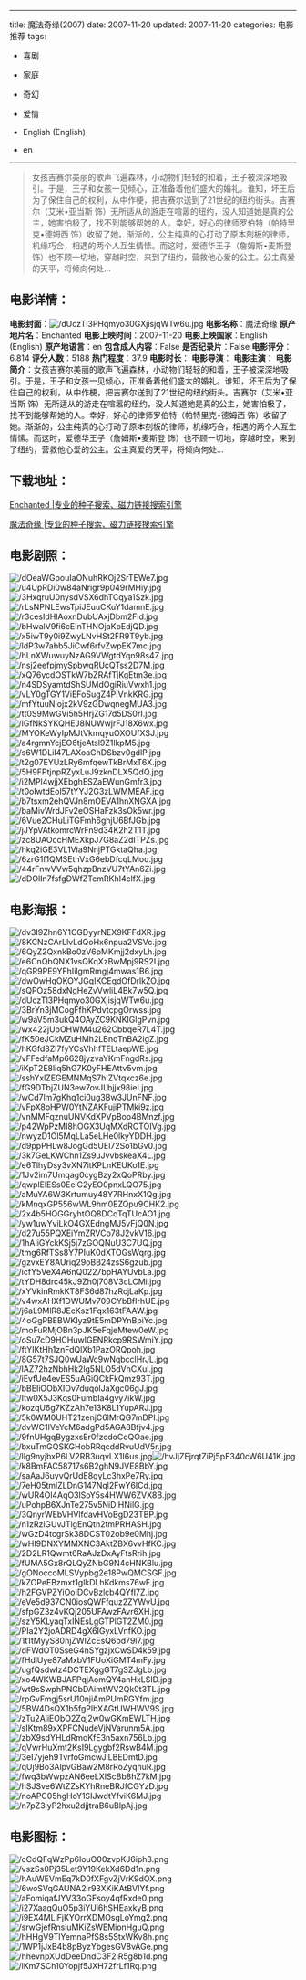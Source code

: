 
---
title: 魔法奇缘(2007)
date: 2007-11-20
updated: 2007-11-20
categories: 电影推荐
tags:
- 喜剧
- 家庭
- 奇幻
- 爱情

- English (English)
- en
---


> 女孩吉赛尔美丽的歌声飞遍森林，小动物们轻轻的和着，王子被深深地吸引。于是，王子和女孩一见倾心，正准备着他们盛大的婚礼。谁知，坏王后为了保住自己的权利，从中作梗，把吉赛尔送到了21世纪的纽约街头。吉赛尔（艾米•亚当斯 饰）无所适从的游走在喧嚣的纽约，没人知道她是真的公主，她害怕极了，找不到能够帮她的人。幸好，好心的律师罗伯特（帕特里克•德姆西 饰）收留了她。渐渐的，公主纯真的心打动了原本刻板的律师，机缘巧合，相遇的两个人互生情愫。而这时，爱德华王子（詹姆斯•麦斯登 饰）也不顾一切地，穿越时空，来到了纽约，营救他心爱的公主。公主真爱的天平，将倾向何处…

## **电影详情**：

**电影封面**：<img src="https://image.tmdb.org/t/p/w200/dUczTl3PHqmyo30GXjisjqWTw6u.jpg" alt="/dUczTl3PHqmyo30GXjisjqWTw6u.jpg" title="/dUczTl3PHqmyo30GXjisjqWTw6u.jpg">
**电影名称**：魔法奇缘
**原产地片名**：Enchanted
**电影上映时间**：2007-11-20
**电影上映国家**：English (English)
**原产地语言**：en
**包含成人内容**：False
**是否纪录片**：False
**电影评分**：6.814
**评分人数**：5188
**热门程度**：37.9
**电影时长**：
**电影导演**：
**电影主演**：
**电影简介**：女孩吉赛尔美丽的歌声飞遍森林，小动物们轻轻的和着，王子被深深地吸引。于是，王子和女孩一见倾心，正准备着他们盛大的婚礼。谁知，坏王后为了保住自己的权利，从中作梗，把吉赛尔送到了21世纪的纽约街头。吉赛尔（艾米•亚当斯 饰）无所适从的游走在喧嚣的纽约，没人知道她是真的公主，她害怕极了，找不到能够帮她的人。幸好，好心的律师罗伯特（帕特里克•德姆西 饰）收留了她。渐渐的，公主纯真的心打动了原本刻板的律师，机缘巧合，相遇的两个人互生情愫。而这时，爱德华王子（詹姆斯•麦斯登 饰）也不顾一切地，穿越时空，来到了纽约，营救他心爱的公主。公主真爱的天平，将倾向何处…

## **下载地址**：
[Enchanted |专业的种子搜索、磁力链接搜索引擎](https://movie.amd794.com:2083/?search=Enchanted&ordering=&mode=match_phrase&page_size=10&page=1)

[魔法奇缘 |专业的种子搜索、磁力链接搜索引擎](https://movie.amd794.com:2083/?search=%E9%AD%94%E6%B3%95%E5%A5%87%E7%BC%98&ordering=&mode=match_phrase&page_size=10&page=1)
 

## **电影剧照**：
<img src="https://image.tmdb.org/t/p/original/dOeaWGpouIaONuhRKOj2SrTEWe7.jpg" alt="/dOeaWGpouIaONuhRKOj2SrTEWe7.jpg" title="/dOeaWGpouIaONuhRKOj2SrTEWe7.jpg"><img src="https://image.tmdb.org/t/p/original/u4UpRDi0w84aNrigr9p049rMHiy.jpg" alt="/u4UpRDi0w84aNrigr9p049rMHiy.jpg" title="/u4UpRDi0w84aNrigr9p049rMHiy.jpg"><img src="https://image.tmdb.org/t/p/original/3HxqruU0nysdVSX6dhTCqya1Szk.jpg" alt="/3HxqruU0nysdVSX6dhTCqya1Szk.jpg" title="/3HxqruU0nysdVSX6dhTCqya1Szk.jpg"><img src="https://image.tmdb.org/t/p/original/rLsNPNLEwsTpiJEuuCKuY1damnE.jpg" alt="/rLsNPNLEwsTpiJEuuCKuY1damnE.jpg" title="/rLsNPNLEwsTpiJEuuCKuY1damnE.jpg"><img src="https://image.tmdb.org/t/p/original/r3cesIdHlAoxnDubUAxjDbm2Fld.jpg" alt="/r3cesIdHlAoxnDubUAxjDbm2Fld.jpg" title="/r3cesIdHlAoxnDubUAxjDbm2Fld.jpg"><img src="https://image.tmdb.org/t/p/original/bHwalV9fi6cEInTHNOjaKpEdjQD.jpg" alt="/bHwalV9fi6cEInTHNOjaKpEdjQD.jpg" title="/bHwalV9fi6cEInTHNOjaKpEdjQD.jpg"><img src="https://image.tmdb.org/t/p/original/x5iwT9y0i9ZwyLNvHSt2FR9T9yb.jpg" alt="/x5iwT9y0i9ZwyLNvHSt2FR9T9yb.jpg" title="/x5iwT9y0i9ZwyLNvHSt2FR9T9yb.jpg"><img src="https://image.tmdb.org/t/p/original/ldP3w7abb5JiCwf6rfvZwpEK7mc.jpg" alt="/ldP3w7abb5JiCwf6rfvZwpEK7mc.jpg" title="/ldP3w7abb5JiCwf6rfvZwpEK7mc.jpg"><img src="https://image.tmdb.org/t/p/original/hLnXWuwuyNzAG9VWgtdYqn98s4Z.jpg" alt="/hLnXWuwuyNzAG9VWgtdYqn98s4Z.jpg" title="/hLnXWuwuyNzAG9VWgtdYqn98s4Z.jpg"><img src="https://image.tmdb.org/t/p/original/nsj2eefpjmySpbwqRUcQTss2D7M.jpg" alt="/nsj2eefpjmySpbwqRUcQTss2D7M.jpg" title="/nsj2eefpjmySpbwqRUcQTss2D7M.jpg"><img src="https://image.tmdb.org/t/p/original/xQ76ycdOSTkW7bZRAfTjKgEtm3e.jpg" alt="/xQ76ycdOSTkW7bZRAfTjKgEtm3e.jpg" title="/xQ76ycdOSTkW7bZRAfTjKgEtm3e.jpg"><img src="https://image.tmdb.org/t/p/original/n4SDSyamtdShSUMdOgiRiuVwxh1.jpg" alt="/n4SDSyamtdShSUMdOgiRiuVwxh1.jpg" title="/n4SDSyamtdShSUMdOgiRiuVwxh1.jpg"><img src="https://image.tmdb.org/t/p/original/vLY0gTGY1ViEFoSugZ4PIVnkKRG.jpg" alt="/vLY0gTGY1ViEFoSugZ4PIVnkKRG.jpg" title="/vLY0gTGY1ViEFoSugZ4PIVnkKRG.jpg"><img src="https://image.tmdb.org/t/p/original/mfYtuuNIojx2kV9zGDwqnegMUA3.jpg" alt="/mfYtuuNIojx2kV9zGDwqnegMUA3.jpg" title="/mfYtuuNIojx2kV9zGDwqnegMUA3.jpg"><img src="https://image.tmdb.org/t/p/original/tt0S9MwGVi5h5HrjZG17d5DS0rI.jpg" alt="/tt0S9MwGVi5h5HrjZG17d5DS0rI.jpg" title="/tt0S9MwGVi5h5HrjZG17d5DS0rI.jpg"><img src="https://image.tmdb.org/t/p/original/lGfNkSYKQHEJ8NUWwjrFJ18X6wx.jpg" alt="/lGfNkSYKQHEJ8NUWwjrFJ18X6wx.jpg" title="/lGfNkSYKQHEJ8NUWwjrFJ18X6wx.jpg"><img src="https://image.tmdb.org/t/p/original/MYOKeWyIpMJtVkmqyuOXOUfXSJ.jpg" alt="/MYOKeWyIpMJtVkmqyuOXOUfXSJ.jpg" title="/MYOKeWyIpMJtVkmqyuOXOUfXSJ.jpg"><img src="https://image.tmdb.org/t/p/original/a4rgmnYcjEO6tjeAtsl9Z1lkpM5.jpg" alt="/a4rgmnYcjEO6tjeAtsl9Z1lkpM5.jpg" title="/a4rgmnYcjEO6tjeAtsl9Z1lkpM5.jpg"><img src="https://image.tmdb.org/t/p/original/s6W1DLiI47LAXoaGhDSbzv0gdlP.jpg" alt="/s6W1DLiI47LAXoaGhDSbzv0gdlP.jpg" title="/s6W1DLiI47LAXoaGhDSbzv0gdlP.jpg"><img src="https://image.tmdb.org/t/p/original/t2g07EYUzLRy6mfqewTkBrMxT6X.jpg" alt="/t2g07EYUzLRy6mfqewTkBrMxT6X.jpg" title="/t2g07EYUzLRy6mfqewTkBrMxT6X.jpg"><img src="https://image.tmdb.org/t/p/original/5H9FPtjnpRZyxLuJ9zknDLX5QdQ.jpg" alt="/5H9FPtjnpRZyxLuJ9zknDLX5QdQ.jpg" title="/5H9FPtjnpRZyxLuJ9zknDLX5QdQ.jpg"><img src="https://image.tmdb.org/t/p/original/i2MPl4wjjXEbghESZaEWunGmfr3.jpg" alt="/i2MPl4wjjXEbghESZaEWunGmfr3.jpg" title="/i2MPl4wjjXEbghESZaEWunGmfr3.jpg"><img src="https://image.tmdb.org/t/p/original/t0oIwtdEol57tYYJ2G3zLWMMEAF.jpg" alt="/t0oIwtdEol57tYYJ2G3zLWMMEAF.jpg" title="/t0oIwtdEol57tYYJ2G3zLWMMEAF.jpg"><img src="https://image.tmdb.org/t/p/original/b7tsxm2ehQVJn8mOEVA1hnXNGXA.jpg" alt="/b7tsxm2ehQVJn8mOEVA1hnXNGXA.jpg" title="/b7tsxm2ehQVJn8mOEVA1hnXNGXA.jpg"><img src="https://image.tmdb.org/t/p/original/baMivWrdJFv2eOSHaFzk3sOk5wr.jpg" alt="/baMivWrdJFv2eOSHaFzk3sOk5wr.jpg" title="/baMivWrdJFv2eOSHaFzk3sOk5wr.jpg"><img src="https://image.tmdb.org/t/p/original/6Vue2CHuLiTGFmh6ghjU6BfJGb.jpg" alt="/6Vue2CHuLiTGFmh6ghjU6BfJGb.jpg" title="/6Vue2CHuLiTGFmh6ghjU6BfJGb.jpg"><img src="https://image.tmdb.org/t/p/original/jJYpVAtkomrcWrFn9d34K2h2T1T.jpg" alt="/jJYpVAtkomrcWrFn9d34K2h2T1T.jpg" title="/jJYpVAtkomrcWrFn9d34K2h2T1T.jpg"><img src="https://image.tmdb.org/t/p/original/zc8UAOccHMEXkpJ7G8aZ2dITPZs.jpg" alt="/zc8UAOccHMEXkpJ7G8aZ2dITPZs.jpg" title="/zc8UAOccHMEXkpJ7G8aZ2dITPZs.jpg"><img src="https://image.tmdb.org/t/p/original/hkq2iGE3VL1Via9NnjPTGktaQha.jpg" alt="/hkq2iGE3VL1Via9NnjPTGktaQha.jpg" title="/hkq2iGE3VL1Via9NnjPTGktaQha.jpg"><img src="https://image.tmdb.org/t/p/original/6zrG1f1QMSEthVxG6ebDfcqLMoq.jpg" alt="/6zrG1f1QMSEthVxG6ebDfcqLMoq.jpg" title="/6zrG1f1QMSEthVxG6ebDfcqLMoq.jpg"><img src="https://image.tmdb.org/t/p/original/44rFnwVVw5qhzpBnzVU7tYAn6Zi.jpg" alt="/44rFnwVVw5qhzpBnzVU7tYAn6Zi.jpg" title="/44rFnwVVw5qhzpBnzVU7tYAn6Zi.jpg"><img src="https://image.tmdb.org/t/p/original/dDOlIn7fsfgDWfZTcmRKhI4clfX.jpg" alt="/dDOlIn7fsfgDWfZTcmRKhI4clfX.jpg" title="/dDOlIn7fsfgDWfZTcmRKhI4clfX.jpg">

## **电影海报**：
<img src="https://image.tmdb.org/t/p/original/dv3I9Zhn6Y1CGDyyrNEX9KFFdXR.jpg" alt="/dv3I9Zhn6Y1CGDyyrNEX9KFFdXR.jpg" title="/dv3I9Zhn6Y1CGDyyrNEX9KFFdXR.jpg"><img src="https://image.tmdb.org/t/p/original/8KCNzCArLlvLdQoHx6npua2VSVc.jpg" alt="/8KCNzCArLlvLdQoHx6npua2VSVc.jpg" title="/8KCNzCArLlvLdQoHx6npua2VSVc.jpg"><img src="https://image.tmdb.org/t/p/original/6QyZ2QxnkBo0zV6pMKmjj2dxyLh.jpg" alt="/6QyZ2QxnkBo0zV6pMKmjj2dxyLh.jpg" title="/6QyZ2QxnkBo0zV6pMKmjj2dxyLh.jpg"><img src="https://image.tmdb.org/t/p/original/e6CnQbQNX1vsQKqXzBwMpj9RS2I.jpg" alt="/e6CnQbQNX1vsQKqXzBwMpj9RS2I.jpg" title="/e6CnQbQNX1vsQKqXzBwMpj9RS2I.jpg"><img src="https://image.tmdb.org/t/p/original/qGR9PE9YFhIilgmRmgj4mwas1B6.jpg" alt="/qGR9PE9YFhIilgmRmgj4mwas1B6.jpg" title="/qGR9PE9YFhIilgmRmgj4mwas1B6.jpg"><img src="https://image.tmdb.org/t/p/original/dwOwHqOKOYJGqIKCEgdOfDrlkZO.jpg" alt="/dwOwHqOKOYJGqIKCEgdOfDrlkZO.jpg" title="/dwOwHqOKOYJGqIKCEgdOfDrlkZO.jpg"><img src="https://image.tmdb.org/t/p/original/sQPOz58dxNgHeZvVwliL4Bk7w5Q.jpg" alt="/sQPOz58dxNgHeZvVwliL4Bk7w5Q.jpg" title="/sQPOz58dxNgHeZvVwliL4Bk7w5Q.jpg"><img src="https://image.tmdb.org/t/p/original/dUczTl3PHqmyo30GXjisjqWTw6u.jpg" alt="/dUczTl3PHqmyo30GXjisjqWTw6u.jpg" title="/dUczTl3PHqmyo30GXjisjqWTw6u.jpg"><img src="https://image.tmdb.org/t/p/original/3BrYn3jMCogFfhKPdvtcpgOrwss.jpg" alt="/3BrYn3jMCogFfhKPdvtcpgOrwss.jpg" title="/3BrYn3jMCogFfhKPdvtcpgOrwss.jpg"><img src="https://image.tmdb.org/t/p/original/w9aV5m3ukQ4OAyZC9KNKIGlgPvn.jpg" alt="/w9aV5m3ukQ4OAyZC9KNKIGlgPvn.jpg" title="/w9aV5m3ukQ4OAyZC9KNKIGlgPvn.jpg"><img src="https://image.tmdb.org/t/p/original/wx422jUbOHWM4u262CbbqeR7L4T.jpg" alt="/wx422jUbOHWM4u262CbbqeR7L4T.jpg" title="/wx422jUbOHWM4u262CbbqeR7L4T.jpg"><img src="https://image.tmdb.org/t/p/original/fK50eJCkMZuHMh2LBnqTnBA2igZ.jpg" alt="/fK50eJCkMZuHMh2LBnqTnBA2igZ.jpg" title="/fK50eJCkMZuHMh2LBnqTnBA2igZ.jpg"><img src="https://image.tmdb.org/t/p/original/hKGfd8Zl7fyYCsVhhfTELtaepWE.jpg" alt="/hKGfd8Zl7fyYCsVhhfTELtaepWE.jpg" title="/hKGfd8Zl7fyYCsVhhfTELtaepWE.jpg"><img src="https://image.tmdb.org/t/p/original/vFFedfaMp6628jyzvaYKmFngdRs.jpg" alt="/vFFedfaMp6628jyzvaYKmFngdRs.jpg" title="/vFFedfaMp6628jyzvaYKmFngdRs.jpg"><img src="https://image.tmdb.org/t/p/original/iKpT2E8liq5hG7K0yFHEAttv5vm.jpg" alt="/iKpT2E8liq5hG7K0yFHEAttv5vm.jpg" title="/iKpT2E8liq5hG7K0yFHEAttv5vm.jpg"><img src="https://image.tmdb.org/t/p/original/sshYxlZEGEMNMqS7hIZVtqxcz6e.jpg" alt="/sshYxlZEGEMNMqS7hIZVtqxcz6e.jpg" title="/sshYxlZEGEMNMqS7hIZVtqxcz6e.jpg"><img src="https://image.tmdb.org/t/p/original/fG9DTbjZUN3ew7ovJLbjjx98ieI.jpg" alt="/fG9DTbjZUN3ew7ovJLbjjx98ieI.jpg" title="/fG9DTbjZUN3ew7ovJLbjjx98ieI.jpg"><img src="https://image.tmdb.org/t/p/original/wCd7lm7gKhq1ci0ug3Bw3JUnFNF.jpg" alt="/wCd7lm7gKhq1ci0ug3Bw3JUnFNF.jpg" title="/wCd7lm7gKhq1ci0ug3Bw3JUnFNF.jpg"><img src="https://image.tmdb.org/t/p/original/vFpX8oHPW0YtNZAKFujiPTMki9z.jpg" alt="/vFpX8oHPW0YtNZAKFujiPTMki9z.jpg" title="/vFpX8oHPW0YtNZAKFujiPTMki9z.jpg"><img src="https://image.tmdb.org/t/p/original/vnMMFqznuUNVKdXPVpBoo4BMnzf.jpg" alt="/vnMMFqznuUNVKdXPVpBoo4BMnzf.jpg" title="/vnMMFqznuUNVKdXPVpBoo4BMnzf.jpg"><img src="https://image.tmdb.org/t/p/original/p42WpPzMI8hOGX3UqMXdRCTOIVg.jpg" alt="/p42WpPzMI8hOGX3UqMXdRCTOIVg.jpg" title="/p42WpPzMI8hOGX3UqMXdRCTOIVg.jpg"><img src="https://image.tmdb.org/t/p/original/nwyzD1Ol5MqLLa5eLHe0lkyYDDH.jpg" alt="/nwyzD1Ol5MqLLa5eLHe0lkyYDDH.jpg" title="/nwyzD1Ol5MqLLa5eLHe0lkyYDDH.jpg"><img src="https://image.tmdb.org/t/p/original/d9ppPHLw8JogGd5UEl72So1bGv0.jpg" alt="/d9ppPHLw8JogGd5UEl72So1bGv0.jpg" title="/d9ppPHLw8JogGd5UEl72So1bGv0.jpg"><img src="https://image.tmdb.org/t/p/original/3k7GeLKWChn1Zs9uJvvbskeaX4L.jpg" alt="/3k7GeLKWChn1Zs9uJvvbskeaX4L.jpg" title="/3k7GeLKWChn1Zs9uJvvbskeaX4L.jpg"><img src="https://image.tmdb.org/t/p/original/e6TlhyDsy3vXN7itKPLnKEUKo1E.jpg" alt="/e6TlhyDsy3vXN7itKPLnKEUKo1E.jpg" title="/e6TlhyDsy3vXN7itKPLnKEUKo1E.jpg"><img src="https://image.tmdb.org/t/p/original/1Jv2im7Umqag0cygBzy2xQoPRby.jpg" alt="/1Jv2im7Umqag0cygBzy2xQoPRby.jpg" title="/1Jv2im7Umqag0cygBzy2xQoPRby.jpg"><img src="https://image.tmdb.org/t/p/original/qwplElESs0EeiC2yEO0pnxLQO75.jpg" alt="/qwplElESs0EeiC2yEO0pnxLQO75.jpg" title="/qwplElESs0EeiC2yEO0pnxLQO75.jpg"><img src="https://image.tmdb.org/t/p/original/aMuYA6W3Krtumuy48Y7RHnxX1Qg.jpg" alt="/aMuYA6W3Krtumuy48Y7RHnxX1Qg.jpg" title="/aMuYA6W3Krtumuy48Y7RHnxX1Qg.jpg"><img src="https://image.tmdb.org/t/p/original/kMnqxGP556wWL9hm0EZQpu9CHK2.jpg" alt="/kMnqxGP556wWL9hm0EZQpu9CHK2.jpg" title="/kMnqxGP556wWL9hm0EZQpu9CHK2.jpg"><img src="https://image.tmdb.org/t/p/original/2x4b5HQGGryhtOQ8DCqTqTUcAO1.jpg" alt="/2x4b5HQGGryhtOQ8DCqTqTUcAO1.jpg" title="/2x4b5HQGGryhtOQ8DCqTqTUcAO1.jpg"><img src="https://image.tmdb.org/t/p/original/yw1uwYviLkO4GXEdngMJ5vFjQ0N.jpg" alt="/yw1uwYviLkO4GXEdngMJ5vFjQ0N.jpg" title="/yw1uwYviLkO4GXEdngMJ5vFjQ0N.jpg"><img src="https://image.tmdb.org/t/p/original/d27u55PQXEiYmZRVCo78J2vkV16.jpg" alt="/d27u55PQXEiYmZRVCo78J2vkV16.jpg" title="/d27u55PQXEiYmZRVCo78J2vkV16.jpg"><img src="https://image.tmdb.org/t/p/original/1hAIiGYckKSj5j7zGOQNuU3C7UQ.jpg" alt="/1hAIiGYckKSj5j7zGOQNuU3C7UQ.jpg" title="/1hAIiGYckKSj5j7zGOQNuU3C7UQ.jpg"><img src="https://image.tmdb.org/t/p/original/tmg6RfTSs8Y7PIuK0dXTOGsWqrg.jpg" alt="/tmg6RfTSs8Y7PIuK0dXTOGsWqrg.jpg" title="/tmg6RfTSs8Y7PIuK0dXTOGsWqrg.jpg"><img src="https://image.tmdb.org/t/p/original/gzvxEY8AUriq29oBB24zsS6gzub.jpg" alt="/gzvxEY8AUriq29oBB24zsS6gzub.jpg" title="/gzvxEY8AUriq29oBB24zsS6gzub.jpg"><img src="https://image.tmdb.org/t/p/original/icfY5VeX4A6nQ0227bpHAYUvbLa.jpg" alt="/icfY5VeX4A6nQ0227bpHAYUvbLa.jpg" title="/icfY5VeX4A6nQ0227bpHAYUvbLa.jpg"><img src="https://image.tmdb.org/t/p/original/tYDH8drc45kJ9Zh0j708V3cLCMi.jpg" alt="/tYDH8drc45kJ9Zh0j708V3cLCMi.jpg" title="/tYDH8drc45kJ9Zh0j708V3cLCMi.jpg"><img src="https://image.tmdb.org/t/p/original/xYVkinRmkKT8FS6d87hzRcjLaKp.jpg" alt="/xYVkinRmkKT8FS6d87hzRcjLaKp.jpg" title="/xYVkinRmkKT8FS6d87hzRcjLaKp.jpg"><img src="https://image.tmdb.org/t/p/original/v4wxAHXf1DWUMv709CYbBfIrhUE.jpg" alt="/v4wxAHXf1DWUMv709CYbBfIrhUE.jpg" title="/v4wxAHXf1DWUMv709CYbBfIrhUE.jpg"><img src="https://image.tmdb.org/t/p/original/j6aL9MlR8JEcKsz1Fqx163tFAAW.jpg" alt="/j6aL9MlR8JEcKsz1Fqx163tFAAW.jpg" title="/j6aL9MlR8JEcKsz1Fqx163tFAAW.jpg"><img src="https://image.tmdb.org/t/p/original/4oGgPBEBWKIyz9tE5mDPYnBpiYc.jpg" alt="/4oGgPBEBWKIyz9tE5mDPYnBpiYc.jpg" title="/4oGgPBEBWKIyz9tE5mDPYnBpiYc.jpg"><img src="https://image.tmdb.org/t/p/original/moFuRMjOBn3pJK5eFqjeMtew0eW.jpg" alt="/moFuRMjOBn3pJK5eFqjeMtew0eW.jpg" title="/moFuRMjOBn3pJK5eFqjeMtew0eW.jpg"><img src="https://image.tmdb.org/t/p/original/oSu7cD9HCHuwIGENRkcp9RSWmiY.jpg" alt="/oSu7cD9HCHuwIGENRkcp9RSWmiY.jpg" title="/oSu7cD9HCHuwIGENRkcp9RSWmiY.jpg"><img src="https://image.tmdb.org/t/p/original/ftYIKtHh1znFdQlXb1PazORQpoh.jpg" alt="/ftYIKtHh1znFdQlXb1PazORQpoh.jpg" title="/ftYIKtHh1znFdQlXb1PazORQpoh.jpg"><img src="https://image.tmdb.org/t/p/original/8G57t7SJQ0wUaWc9wNqbcclHrJL.jpg" alt="/8G57t7SJQ0wUaWc9wNqbcclHrJL.jpg" title="/8G57t7SJQ0wUaWc9wNqbcclHrJL.jpg"><img src="https://image.tmdb.org/t/p/original/lAZ72hzNbhHk2lg5NLO5dVhCXui.jpg" alt="/lAZ72hzNbhHk2lg5NLO5dVhCXui.jpg" title="/lAZ72hzNbhHk2lg5NLO5dVhCXui.jpg"><img src="https://image.tmdb.org/t/p/original/iEvfUe4evES5uAGiQCkFkQmz93T.jpg" alt="/iEvfUe4evES5uAGiQCkFkQmz93T.jpg" title="/iEvfUe4evES5uAGiQCkFkQmz93T.jpg"><img src="https://image.tmdb.org/t/p/original/bBEIiOObXIOv7duqolJaXgc06gJ.jpg" alt="/bBEIiOObXIOv7duqolJaXgc06gJ.jpg" title="/bBEIiOObXIOv7duqolJaXgc06gJ.jpg"><img src="https://image.tmdb.org/t/p/original/Itw0X5J3Kqs0FumbIa4gvy7ikW.jpg" alt="/Itw0X5J3Kqs0FumbIa4gvy7ikW.jpg" title="/Itw0X5J3Kqs0FumbIa4gvy7ikW.jpg"><img src="https://image.tmdb.org/t/p/original/kozqU6g7KZzAh7e13K8L1YupARJ.jpg" alt="/kozqU6g7KZzAh7e13K8L1YupARJ.jpg" title="/kozqU6g7KZzAh7e13K8L1YupARJ.jpg"><img src="https://image.tmdb.org/t/p/original/5k0WM0UHT21zenjC6lMrQG7mDPI.jpg" alt="/5k0WM0UHT21zenjC6lMrQG7mDPI.jpg" title="/5k0WM0UHT21zenjC6lMrQG7mDPI.jpg"><img src="https://image.tmdb.org/t/p/original/dvWC1IVeYcM6adgPd5AGA8Bfjv4.jpg" alt="/dvWC1IVeYcM6adgPd5AGA8Bfjv4.jpg" title="/dvWC1IVeYcM6adgPd5AGA8Bfjv4.jpg"><img src="https://image.tmdb.org/t/p/original/9fnUHgqBygzxsEr0fzcdoCoQOae.jpg" alt="/9fnUHgqBygzxsEr0fzcdoCoQOae.jpg" title="/9fnUHgqBygzxsEr0fzcdoCoQOae.jpg"><img src="https://image.tmdb.org/t/p/original/bxuTmGQSKGHobRRqcddRvuUdV5r.jpg" alt="/bxuTmGQSKGHobRRqcddRvuUdV5r.jpg" title="/bxuTmGQSKGHobRRqcddRvuUdV5r.jpg"><img src="https://image.tmdb.org/t/p/original/lIg9nyjbxP6LV2RB3uqvLX1I6us.jpg" alt="/lIg9nyjbxP6LV2RB3uqvLX1I6us.jpg" title="/lIg9nyjbxP6LV2RB3uqvLX1I6us.jpg"><img src="https://image.tmdb.org/t/p/original/hvJjZEjrqtZiPj5pE340cW6U41K.jpg" alt="/hvJjZEjrqtZiPj5pE340cW6U41K.jpg" title="/hvJjZEjrqtZiPj5pE340cW6U41K.jpg"><img src="https://image.tmdb.org/t/p/original/k8BmFAC58717s6B2ghN9JVE8BbY.jpg" alt="/k8BmFAC58717s6B2ghN9JVE8BbY.jpg" title="/k8BmFAC58717s6B2ghN9JVE8BbY.jpg"><img src="https://image.tmdb.org/t/p/original/saAaJ6uyvQrUdE8gyLc3hxPe7Ry.jpg" alt="/saAaJ6uyvQrUdE8gyLc3hxPe7Ry.jpg" title="/saAaJ6uyvQrUdE8gyLc3hxPe7Ry.jpg"><img src="https://image.tmdb.org/t/p/original/7eH05tmlZLDnG147Nql2FwY6ICd.jpg" alt="/7eH05tmlZLDnG147Nql2FwY6ICd.jpg" title="/7eH05tmlZLDnG147Nql2FwY6ICd.jpg"><img src="https://image.tmdb.org/t/p/original/wUR4Ol4AqO3lSoY5s4HWW6ZVX8B.jpg" alt="/wUR4Ol4AqO3lSoY5s4HWW6ZVX8B.jpg" title="/wUR4Ol4AqO3lSoY5s4HWW6ZVX8B.jpg"><img src="https://image.tmdb.org/t/p/original/uPohpB6XJnTe275v5NiDIHNilG.jpg" alt="/uPohpB6XJnTe275v5NiDIHNilG.jpg" title="/uPohpB6XJnTe275v5NiDIHNilG.jpg"><img src="https://image.tmdb.org/t/p/original/3QnyrWEbVHVlfdavHVoBgD23TBP.jpg" alt="/3QnyrWEbVHVlfdavHVoBgD23TBP.jpg" title="/3QnyrWEbVHVlfdavHVoBgD23TBP.jpg"><img src="https://image.tmdb.org/t/p/original/n1zRziGUvJTlgEnQtn2tmPRHASH.jpg" alt="/n1zRziGUvJTlgEnQtn2tmPRHASH.jpg" title="/n1zRziGUvJTlgEnQtn2tmPRHASH.jpg"><img src="https://image.tmdb.org/t/p/original/wGzD4tcgrSk38DCST02ob9e0Mhj.jpg" alt="/wGzD4tcgrSk38DCST02ob9e0Mhj.jpg" title="/wGzD4tcgrSk38DCST02ob9e0Mhj.jpg"><img src="https://image.tmdb.org/t/p/original/wHI9DNXYMMXNC3AktZBX6vvHfKC.jpg" alt="/wHI9DNXYMMXNC3AktZBX6vvHfKC.jpg" title="/wHI9DNXYMMXNC3AktZBX6vvHfKC.jpg"><img src="https://image.tmdb.org/t/p/original/2D2LR1Qwmt6RaAJzDxAyFtsRrih.jpg" alt="/2D2LR1Qwmt6RaAJzDxAyFtsRrih.jpg" title="/2D2LR1Qwmt6RaAJzDxAyFtsRrih.jpg"><img src="https://image.tmdb.org/t/p/original/fUMA5Gx8rQLQyZNbG9N4cHNKBlu.jpg" alt="/fUMA5Gx8rQLQyZNbG9N4cHNKBlu.jpg" title="/fUMA5Gx8rQLQyZNbG9N4cHNKBlu.jpg"><img src="https://image.tmdb.org/t/p/original/gONoccoMLSVypbg2e18PwQMCSGF.jpg" alt="/gONoccoMLSVypbg2e18PwQMCSGF.jpg" title="/gONoccoMLSVypbg2e18PwQMCSGF.jpg"><img src="https://image.tmdb.org/t/p/original/kZOPeEBzmxt1glkDLhKdkms76wF.jpg" alt="/kZOPeEBzmxt1glkDLhKdkms76wF.jpg" title="/kZOPeEBzmxt1glkDLhKdkms76wF.jpg"><img src="https://image.tmdb.org/t/p/original/h2FGVPZYiOoIDCvBzlcb4QYfl7Z.jpg" alt="/h2FGVPZYiOoIDCvBzlcb4QYfl7Z.jpg" title="/h2FGVPZYiOoIDCvBzlcb4QYfl7Z.jpg"><img src="https://image.tmdb.org/t/p/original/eVe5d937CN0iosQWFfquz2ZYWvU.jpg" alt="/eVe5d937CN0iosQWFfquz2ZYWvU.jpg" title="/eVe5d937CN0iosQWFfquz2ZYWvU.jpg"><img src="https://image.tmdb.org/t/p/original/sfpGZ3z4vKQj205UFAwzFAvr6XH.jpg" alt="/sfpGZ3z4vKQj205UFAwzFAvr6XH.jpg" title="/sfpGZ3z4vKQj205UFAwzFAvr6XH.jpg"><img src="https://image.tmdb.org/t/p/original/szY5KLyaqTxINEsLgGTPlGT2ZM0.jpg" alt="/szY5KLyaqTxINEsLgGTPlGT2ZM0.jpg" title="/szY5KLyaqTxINEsLgGTPlGT2ZM0.jpg"><img src="https://image.tmdb.org/t/p/original/PIa2Y2joADRD4gX6IGyxLVnfKO.jpg" alt="/PIa2Y2joADRD4gX6IGyxLVnfKO.jpg" title="/PIa2Y2joADRD4gX6IGyxLVnfKO.jpg"><img src="https://image.tmdb.org/t/p/original/1t1tMyyS80njZWIZcEsQ6bd79l7.jpg" alt="/1t1tMyyS80njZWIZcEsQ6bd79l7.jpg" title="/1t1tMyyS80njZWIZcEsQ6bd79l7.jpg"><img src="https://image.tmdb.org/t/p/original/dFWdOT0SseG4nSYgzjxCwSD4k59.jpg" alt="/dFWdOT0SseG4nSYgzjxCwSD4k59.jpg" title="/dFWdOT0SseG4nSYgzjxCwSD4k59.jpg"><img src="https://image.tmdb.org/t/p/original/fHdlUye87aMxbV1FUoXiGMT4mFy.jpg" alt="/fHdlUye87aMxbV1FUoXiGMT4mFy.jpg" title="/fHdlUye87aMxbV1FUoXiGMT4mFy.jpg"><img src="https://image.tmdb.org/t/p/original/ugfQsdwIz4DCTEXggGT7gSZJgLb.jpg" alt="/ugfQsdwIz4DCTEXggGT7gSZJgLb.jpg" title="/ugfQsdwIz4DCTEXggGT7gSZJgLb.jpg"><img src="https://image.tmdb.org/t/p/original/xo4WKWBJAFPqjAomQY4anHxLSID.jpg" alt="/xo4WKWBJAFPqjAomQY4anHxLSID.jpg" title="/xo4WKWBJAFPqjAomQY4anHxLSID.jpg"><img src="https://image.tmdb.org/t/p/original/wt9sSwphPNCbDAimtWV2Qk0t3TL.jpg" alt="/wt9sSwphPNCbDAimtWV2Qk0t3TL.jpg" title="/wt9sSwphPNCbDAimtWV2Qk0t3TL.jpg"><img src="https://image.tmdb.org/t/p/original/rpGvFmgj5srU10njiAmPUmRGYfm.jpg" alt="/rpGvFmgj5srU10njiAmPUmRGYfm.jpg" title="/rpGvFmgj5srU10njiAmPUmRGYfm.jpg"><img src="https://image.tmdb.org/t/p/original/5BW4DsQX1b5fgPlbXAGtUWHWV9S.jpg" alt="/5BW4DsQX1b5fgPlbXAGtUWHWV9S.jpg" title="/5BW4DsQX1b5fgPlbXAGtUWHWV9S.jpg"><img src="https://image.tmdb.org/t/p/original/zTu2AliEObO2Zqj2w0wGKmEWLTH.jpg" alt="/zTu2AliEObO2Zqj2w0wGKmEWLTH.jpg" title="/zTu2AliEObO2Zqj2w0wGKmEWLTH.jpg"><img src="https://image.tmdb.org/t/p/original/sIKtm89xXPFCNudeVjNVarunm5A.jpg" alt="/sIKtm89xXPFCNudeVjNVarunm5A.jpg" title="/sIKtm89xXPFCNudeVjNVarunm5A.jpg"><img src="https://image.tmdb.org/t/p/original/zbX9sdYHLdRmoKfE3n5axn756Lb.jpg" alt="/zbX9sdYHLdRmoKfE3n5axn756Lb.jpg" title="/zbX9sdYHLdRmoKfE3n5axn756Lb.jpg"><img src="https://image.tmdb.org/t/p/original/qVwrHuXmt2KsI9Lgygbf2RswB4M.jpg" alt="/qVwrHuXmt2KsI9Lgygbf2RswB4M.jpg" title="/qVwrHuXmt2KsI9Lgygbf2RswB4M.jpg"><img src="https://image.tmdb.org/t/p/original/3eI7yjeh9TvrfoGmcwJiLBEDmtD.jpg" alt="/3eI7yjeh9TvrfoGmcwJiLBEDmtD.jpg" title="/3eI7yjeh9TvrfoGmcwJiLBEDmtD.jpg"><img src="https://image.tmdb.org/t/p/original/qUj9Bo3AlpvGBaw2M8rRoZyqhuR.jpg" alt="/qUj9Bo3AlpvGBaw2M8rRoZyqhuR.jpg" title="/qUj9Bo3AlpvGBaw2M8rRoZyqhuR.jpg"><img src="https://image.tmdb.org/t/p/original/fwq3bWwpzAN6eeLXIScBb8hZ7kM.jpg" alt="/fwq3bWwpzAN6eeLXIScBb8hZ7kM.jpg" title="/fwq3bWwpzAN6eeLXIScBb8hZ7kM.jpg"><img src="https://image.tmdb.org/t/p/original/hSJSve6WtZZsKYhRneBRJfCGYzD.jpg" alt="/hSJSve6WtZZsKYhRneBRJfCGYzD.jpg" title="/hSJSve6WtZZsKYhRneBRJfCGYzD.jpg"><img src="https://image.tmdb.org/t/p/original/noAPC05hgHoY1SIJwdtYfviK6MJ.jpg" alt="/noAPC05hgHoY1SIJwdtYfviK6MJ.jpg" title="/noAPC05hgHoY1SIJwdtYfviK6MJ.jpg"><img src="https://image.tmdb.org/t/p/original/n7pZ3iyP2hxu2djjtraB6uBlpAj.jpg" alt="/n7pZ3iyP2hxu2djjtraB6uBlpAj.jpg" title="/n7pZ3iyP2hxu2djjtraB6uBlpAj.jpg">

## **电影图标**：
<img src="https://image.tmdb.org/t/p/original/cCdQFqWzPp6louO00zvpKJ6iph3.png" alt="/cCdQFqWzPp6louO00zvpKJ6iph3.png" title="/cCdQFqWzPp6louO00zvpKJ6iph3.png"><img src="https://image.tmdb.org/t/p/original/vszSs0Pj35Let9Y19KekXd6Dd1n.png" alt="/vszSs0Pj35Let9Y19KekXd6Dd1n.png" title="/vszSs0Pj35Let9Y19KekXd6Dd1n.png"><img src="https://image.tmdb.org/t/p/original/hAuWEVmEq7kD0fXFgvZjVrK9dOX.png" alt="/hAuWEVmEq7kD0fXFgvZjVrK9dOX.png" title="/hAuWEVmEq7kD0fXFgvZjVrK9dOX.png"><img src="https://image.tmdb.org/t/p/original/6woSVqGAUNA2ir93XKiKAtBVIYf.png" alt="/6woSVqGAUNA2ir93XKiKAtBVIYf.png" title="/6woSVqGAUNA2ir93XKiKAtBVIYf.png"><img src="https://image.tmdb.org/t/p/original/aFomiqafJYV33oGFsoy4qfRxde0.png" alt="/aFomiqafJYV33oGFsoy4qfRxde0.png" title="/aFomiqafJYV33oGFsoy4qfRxde0.png"><img src="https://image.tmdb.org/t/p/original/i27XaaqQuO5p3iYUi6hSHEaxkyB.png" alt="/i27XaaqQuO5p3iYUi6hSHEaxkyB.png" title="/i27XaaqQuO5p3iYUi6hSHEaxkyB.png"><img src="https://image.tmdb.org/t/p/original/i9EX4MLiFjKYOrrXDMOsgLoYmg2.png" alt="/i9EX4MLiFjKYOrrXDMOsgLoYmg2.png" title="/i9EX4MLiFjKYOrrXDMOsgLoYmg2.png"><img src="https://image.tmdb.org/t/p/original/srwGjefRnsiuMKiZsWEMionHguQ.png" alt="/srwGjefRnsiuMKiZsWEMionHguQ.png" title="/srwGjefRnsiuMKiZsWEMionHguQ.png"><img src="https://image.tmdb.org/t/p/original/hHHgV9TlYemnaPfS8s5StxWKv8h.png" alt="/hHHgV9TlYemnaPfS8s5StxWKv8h.png" title="/hHHgV9TlYemnaPfS8s5StxWKv8h.png"><img src="https://image.tmdb.org/t/p/original/1WP1jJxB4b8pByzYbgesGV8vAGe.png" alt="/1WP1jJxB4b8pByzYbgesGV8vAGe.png" title="/1WP1jJxB4b8pByzYbgesGV8vAGe.png"><img src="https://image.tmdb.org/t/p/original/hhevnpXUdDeeDndC3F2iR5g8b1d.png" alt="/hhevnpXUdDeeDndC3F2iR5g8b1d.png" title="/hhevnpXUdDeeDndC3F2iR5g8b1d.png"><img src="https://image.tmdb.org/t/p/original/lKm7SCh10Yopjf5JXH72frLf1Rq.png" alt="/lKm7SCh10Yopjf5JXH72frLf1Rq.png" title="/lKm7SCh10Yopjf5JXH72frLf1Rq.png">
